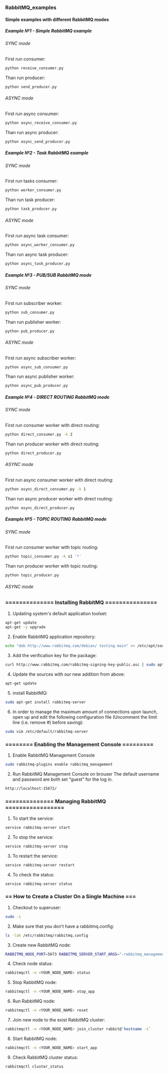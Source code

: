 ### RabbitMQ_examples
#### Simple examples with different RabbitMQ modes

##### Example №1 - Simple RabbitMQ example
###### SYNC mode
First run consumer:
```bash
python receive_consumer.py
```
Than run producer:
```bash
python send_producer.py
```
###### ASYNC mode
First run async consumer:
```bash
python async_receive_consumer.py
```
Than run async producer:
```bash
python async_send_producer.py
```
##### Example №2 - Task RabbitMQ example
###### SYNC mode
First run tasks consumer:
```bash
python worker_consumer.py
```
Than run task producer:
```bash
python task_producer.py
```
###### ASYNC mode
First run async task consumer:
```bash
python async_worker_consumer.py
```
Than run async task producer:
```bash
python async_task_producer.py
```
##### Example №3 - PUB/SUB RabbitMQ mode
###### SYNC mode
First run subscriber worker:
```bash
python sub_consumer.py
```
Than run publisher worker:
```bash
python pub_producer.py
```
###### ASYNC mode
First run async subscriber worker:
```bash
python async_sub_consumer.py
```
Than run async publisher worker:
```bash
python async_pub_producer.py
```
##### Example №4 - DIRECT ROUTING RabbitMQ mode
###### SYNC mode
First run consumer worker with direct routing:
```bash
python direct_consumer.py -k 2
```
Than run producer worker with direct routing:
```bash
python direct_producer.py
```
###### ASYNC mode
First run async consumer worker with direct routing:
```bash
python async_direct_consumer.py -k 1
```
Than run async producer worker with direct routing:
```bash
python async_direct_producer.py
```
##### Example №5 - TOPIC ROUTING RabbitMQ mode
###### SYNC mode
First run consumer worker with topic routing:
```bash
python topic_consumer.py -k s1 '*'
```
Than run producer worker with topic routing:
```bash
python topic_producer.py
```
###### ASYNC mode


### ============== Installing RabbitMQ ===============

1) Updating system's default application toolset:
```bash
apt-get update
apt-get -y upgrade
```
2) Enable RabbitMQ application repository:
```bash
echo "deb http://www.rabbitmq.com/debian/ testing main" >> /etc/apt/sources.list
```
3) Add the verification key for the package:
```bash
curl http://www.rabbitmq.com/rabbitmq-signing-key-public.asc | sudo apt-key add -
```
4) Update the sources with our new addition from above:
```bash
apt-get update
```
5) install RabbitMQ:
```bash
sudo apt-get install rabbitmq-server
```
6) In order to manage the maximum amount of connections upon launch, 
   open up and edit the following configuration file 
   (Uncomment the limit line (i.e. remove #) before saving):
```bash
sudo vim /etc/default/rabbitmq-server
```

### ======== Enabling the Management Console =========

1) Enable RabbitMQ Management Console
```bash
sudo rabbitmq-plugins enable rabbitmq_management
```
2) Run RabbitMQ Management Console on brouser
   The default username and password are both set “guest” for the log in.
```bash
http://localhost:15672/
```

### ============== Managing RabbitMQ =================

1) To start the service:
```bash
service rabbitmq-server start
```
2) To stop the service:
```bash
service rabbitmq-server stop
```
3) To restart the service:
```bash
service rabbitmq-server restart
```
4) To check the status:
```bash
service rabbitmq-server status
```

### == How to Create a Cluster On a Single Machine ===

1) Checkout to superuser:
```bash
sudo -i
```
2) Make sure that you don’t have a rabbitmq.config:

```bash
ls -lah /etc/rabbitmq/rabbitmq.config
```
3) Create new RabbitMQ node:
```bash
RABBITMQ_NODE_PORT=5673 RABBITMQ_SERVER_START_ARGS="-rabbitmq_management listener [{port,15673}]" RABBITMQ_NODENAME=<YOUR_NODE_NAME> rabbitmq-server
```
4) Check node status:  
```bash
rabbitmqctl -n <YOUR_NODE_NAME> status
```
5) Stop RabbitMQ node:
```bash 
rabbitmqctl -n <YOUR_NODE_NAME> stop_app
```
6) Run RabbitMQ node:
```bash
rabbitmqctl -n <YOUR_NODE_NAME> reset
```
7) Join new node to the exist RabbitMQ cluster:
```bash
rabbitmqctl -n <YOUR_NODE_NAME> join_cluster rabbit@`hostname -s`
```
8) Start RabbitMQ node:
```bash
rabbitmqctl -n <YOUR_NODE_NAME> start_app
```
9) Check RabbitMQ cluster status:
```bash
rabbitmqctl cluster_status
```
